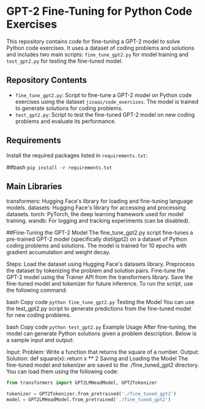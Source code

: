 # GPT-2 Fine-Tuning for Python Code Exercises

This repository contains code for fine-tuning a GPT-2 model to solve Python code exercises. It uses a dataset of coding problems and solutions and includes two main scripts: `fine_tune_gpt2.py` for model training and `test_gpt2.py` for testing the fine-tuned model.

## Repository Contents

- `fine_tune_gpt2.py`: Script to fine-tune a GPT-2 model on Python code exercises using the dataset `jinaai/code_exercises`. The model is trained to generate solutions for coding problems.
- `test_gpt2.py`: Script to test the fine-tuned GPT-2 model on new coding problems and evaluate its performance.

## Requirements

Install the required packages listed in `requirements.txt`:

##bash
`pip install -r requirements.txt`

## Main Libraries
transformers: Hugging Face's library for loading and fine-tuning language models.
datasets: Hugging Face's library for accessing and processing datasets.
torch: PyTorch, the deep learning framework used for model training.
wandb: For logging and tracking experiments (can be disabled).

##Fine-Tuning the GPT-2 Model
The fine_tune_gpt2.py script fine-tunes a pre-trained GPT-2 model (specifically distilgpt2) on a dataset of Python coding problems and solutions. The model is trained for 10 epochs with gradient accumulation and weight decay.

Steps:
Load the dataset using Hugging Face's datasets library.
Preprocess the dataset by tokenizing the problem and solution pairs.
Fine-tune the GPT-2 model using the Trainer API from the transformers library.
Save the fine-tuned model and tokenizer for future inference.
To run the script, use the following command:

bash
Copy code
`python fine_tune_gpt2.py`
Testing the Model
You can use the test_gpt2.py script to generate predictions from the fine-tuned model for new coding problems.

bash
Copy code
`python test_gpt2.py`
Example Usage
After fine-tuning, the model can generate Python solutions given a problem description. Below is a sample input and output:

Input: Problem: Write a function that returns the square of a number.
Output: Solution: def square(x): return x ** 2
Saving and Loading the Model
The fine-tuned model and tokenizer are saved to the ./fine_tuned_gpt2 directory. You can load them using the following code:

```python Copy code
from transformers import GPT2LMHeadModel, GPT2Tokenizer

tokenizer = GPT2Tokenizer.from_pretrained('./fine_tuned_gpt2')
model = GPT2LMHeadModel.from_pretrained('./fine_tuned_gpt2')

